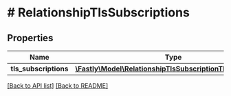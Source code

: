 # # RelationshipTlsSubscriptions

## Properties

Name | Type | Description | Notes
------------ | ------------- | ------------- | -------------
**tls_subscriptions** | [**\Fastly\Model\RelationshipTlsSubscriptionTlsSubscription**](RelationshipTlsSubscriptionTlsSubscription.md) |  | [optional]

[[Back to API list]](../../README.md#endpoints) [[Back to README]](../../README.md)
